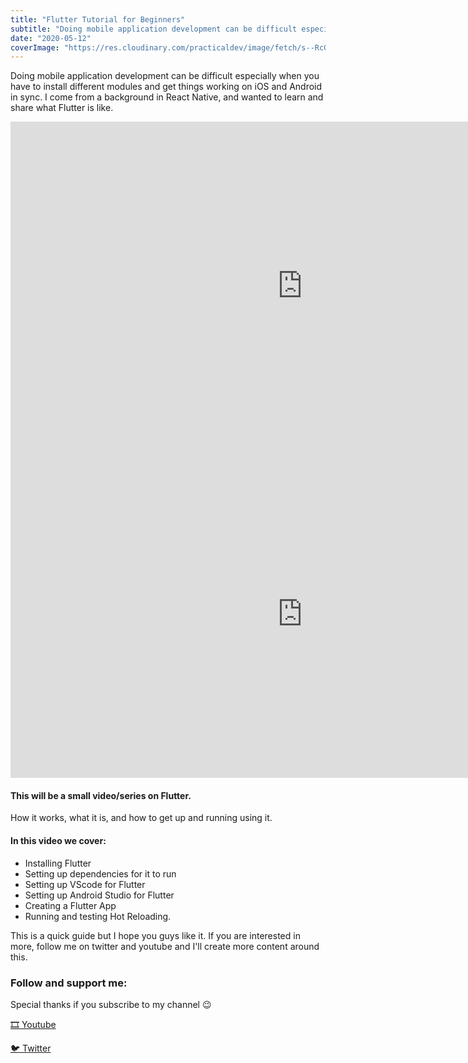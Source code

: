 ```yaml
---
title: "Flutter Tutorial for Beginners"
subtitle: "Doing mobile application development can be difficult especially when you have to install different modules and get things working on iOS and Android in sync."
date: "2020-05-12"
coverImage: "https://res.cloudinary.com/practicaldev/image/fetch/s--RcGF27IR--/c_imagga_scale,f_auto,fl_progressive,h_420,q_auto,w_1000/https://dev-to-uploads.s3.amazonaws.com/i/vgzlui9wxy441ci7igfo.png"
---
```


Doing mobile application development can be difficult especially when you have to install different modules and get things working on iOS and Android in sync. I come from a background in React Native, and wanted to learn and share what Flutter is like.

<iframe loading="lazy" width="934" height="525" src="https://www.youtube.com/embed/3zk4Oltga8Q" title="Flutter Tutorial for Beginners Windows" frameborder="0" allow="accelerometer; autoplay; clipboard-write; encrypted-media; gyroscope; picture-in-picture; web-share" allowfullscreen></iframe>

<br/>

 <iframe loading="lazy" width="934" height="525" src="https://youtube.com/embed/jNVAAvhEniQ" title="Flutter Tutorial for Beginners Windows" frameborder="0" allow="accelerometer; autoplay; clipboard-write; encrypted-media; gyroscope; picture-in-picture; web-share" allowfullscreen></iframe>


#### This will be a small video/series on Flutter.

How it works, what it is, and how to get up and running using it.

#### In this video we cover:
* Installing Flutter
* Setting up dependencies for it to run
* Setting up VScode for Flutter
* Setting up Android Studio for Flutter
* Creating a Flutter App
* Running and testing Hot Reloading.

This is a quick guide but I hope you guys like it. If you are interested in more, follow me on twitter and youtube and I'll create more content around this.

### Follow and support me:
Special thanks if you subscribe to my channel 😉

[🎞️ Youtube](https://www.youtube.com/channel/UCvM5YYWwfLwpcQgbRr68JLQ?sub_confirmation=1)

[🐦 Twitter](https://twitter.com/adrian_twarog)
